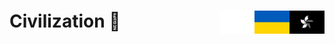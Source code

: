 # Civilization 🗽 <img src="https://raw.githubusercontent.com/pexcn/pexcn/master/freehk.png" width="56px" align="right"><img src="https://raw.githubusercontent.com/pexcn/pexcn/master/freeua.png" width="56px" align="right"><img src="https://raw.githubusercontent.com/pexcn/pexcn/master/a4.png" width="56px" align="right">
